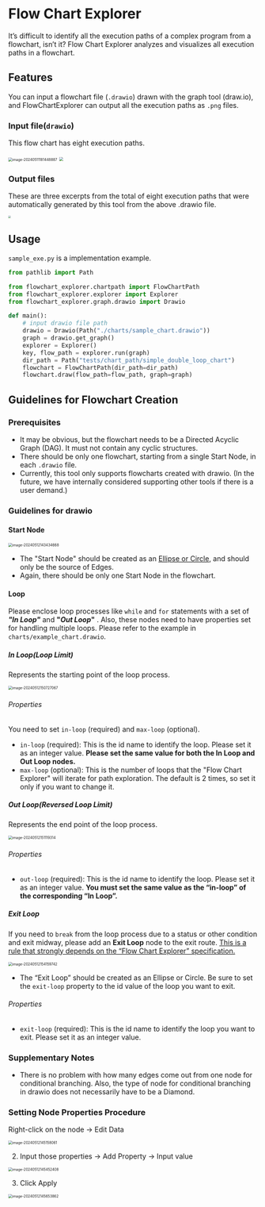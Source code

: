 # Flow Chart Explorer
It’s difficult to identify all the execution paths of a complex program from a flowchart, isn’t it? Flow Chart Explorer analyzes and visualizes all execution paths in a flowchart.

## Features

You can input a flowchart file (`.drawio`) drawn with the graph tool (draw.io), and FlowChartExplorer can output all the execution paths as `.png` files.

### Input file(`drawio`)

This flow chart has eight execution paths.

<img src="./assets/image-20240511181448887.png" alt="image-20240511181448887" style="zoom:50%;" />

<img src="./assets/flowchart.png" style="zoom:50%;" />

### Output files

These are three excerpts from the total of eight execution paths that were automatically generated by this tool from the above .drawio file.

<img src="assets/FlowChartPathes.png" style="zoom:30%;">

## Usage

`sample_exe.py` is a implementation example.

```python
from pathlib import Path

from flowchart_explorer.chartpath import FlowChartPath
from flowchart_explorer.explorer import Explorer
from flowchart_explorer.graph.drawio import Drawio

def main():
    # input drawio file path
    drawio = Drawio(Path("./charts/sample_chart.drawio"))
    graph = drawio.get_graph()
    explorer = Explorer()
    key, flow_path = explorer.run(graph)
    dir_path = Path("tests/chart_path/simple_double_loop_chart")
    flowchart = FlowChartPath(dir_path=dir_path)
    flowchart.draw(flow_path=flow_path, graph=graph)
```



## Guidelines for Flowchart Creation

### Prerequisites

- It may be obvious, but the flowchart needs to be a Directed Acyclic Graph (DAG). It must not contain any cyclic structures.
- There should be only one flowchart, starting from a single Start Node, in each `.drawio` file.
- Currently, this tool only supports flowcharts created with drawio. (In the future, we have internally considered supporting other tools if there is a user demand.)

### Guidelines for drawio

#### Start Node

<img src="./assets/image-20240512143434668.png" alt="image-20240512143434668" style="zoom:50%;" />

- The "Start Node" should be created as an <u>Ellipse or Circle</u>, and should only be the source of Edges.
- Again, there should be only one Start Node in the flowchart.

#### Loop 

Please enclose loop processes like `while` and `for` statements with a set of ***"In Loop"*** and **"*Out Loop*"** . Also, these nodes need to have properties set for handling multiple loops. Please refer to the example in `charts/example_chart.drawio`. 

##### In Loop(Loop Limit)

Represents the starting point of the loop process. 

<img src="./assets/image-20240512150727067.png" alt="image-20240512150727067" style="zoom:50%;" />



###### Properties

You need to set `in-loop` (required) and `max-loop` (optional).

- `in-loop` (required): This is the id name to identify the loop. Please set it as an integer value. **Please set the same value for both the In Loop and Out Loop nodes.**
- `max-loop` (optional): This is the number of loops that the "Flow Chart Explorer" will iterate for path exploration. The default is 2 times, so set it only if you want to change it.

##### Out Loop(**Reversed Loop Limit**)

Represents the end point of the loop process.

<img src="./assets/image-20240512151119314.png" alt="image-20240512151119314" style="zoom:50%;" />

###### Properties

- `out-loop` (required): This is the id name to identify the loop. Please set it as an integer value. **You must set the same value as the “in-loop” of the corresponding “In Loop”.**

##### Exit Loop

If you need to `break` from the loop process due to a status or other condition and exit midway, please add an **Exit Loop** node to the exit route. <u>This is a rule that strongly depends on the “Flow Chart Explorer” specification.</u>

<img src="./assets/image-20240512154159742.png" alt="image-20240512154159742" style="zoom:50%;" />

- The “Exit Loop” should be created as an Ellipse or Circle. Be sure to set the `exit-loop` property to the id value of the loop you want to exit.

###### Properties

- `exit-loop` (required): This is the id name to identify the loop you want to exit. Please set it as an integer value. 

### **Supplementary Notes**

- There is no problem with how many edges come out from one node for conditional branching. Also, the type of node for conditional branching in drawio does not necessarily have to be a Diamond.



### Setting Node Properties Procedure

Right-click on the node → Edit Data

<img src="./assets/image-20240512145158061.png" alt="image-20240512145158061" style="zoom:50%;" />

2. Input those properties  →  Add Property  →  Input value 

<img src="./assets/image-20240512145452408.png" alt="image-20240512145452408" style="zoom:50%;" />

3. Click Apply

<img src="./assets/image-20240512145653862.png" alt="image-20240512145653862" style="zoom:50%;" />

